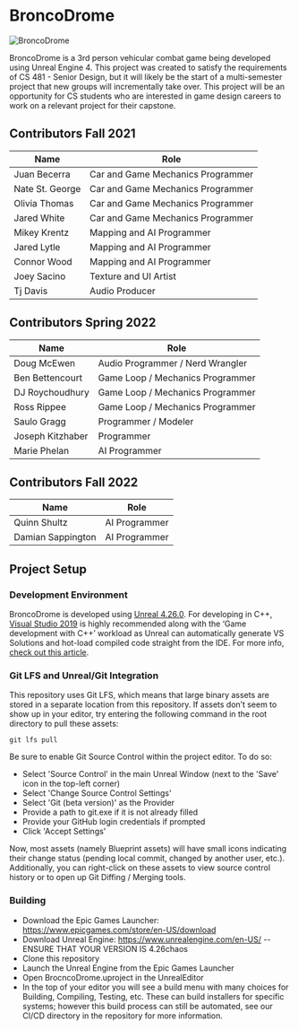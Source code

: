 # BroncoDrome  
![BroncoDrome](https://github.com/cs481-ekh/s22-gregg/actions/workflows/main.yml/badge.svg)  

BroncoDrome is a 3rd person vehicular combat game being developed using Unreal Engine 4. This project was created to satisfy the requirements of CS 481 - Senior Design, but it will likely be the start of a multi-semester project that new groups will incrementally take over. This project will be an opportunity for CS students who are interested in game design careers to work on a relevant project for their capstone. 

## Contributors Fall 2021

| Name            | Role                              |
| --------------- | --------------------------------- |
| Juan Becerra    | Car and Game Mechanics Programmer |
| Nate St. George | Car and Game Mechanics Programmer |
| Olivia Thomas   | Car and Game Mechanics Programmer |
| Jared White     | Car and Game Mechanics Programmer |
| Mikey Krentz    | Mapping and AI Programmer         |
| Jared Lytle     | Mapping and AI Programmer         |
| Connor Wood     | Mapping and AI Programmer         |
| Joey Sacino     | Texture and UI Artist             |
| Tj Davis        | Audio Producer                    |

## Contributors Spring 2022

| Name             | Role                              |
| ---------------- | --------------------------------- |
| Doug McEwen      | Audio Programmer / Nerd Wrangler  |
| Ben Bettencourt  | Game Loop / Mechanics Programmer  |
| DJ Roychoudhury  | Game Loop / Mechanics Programmer  |
| Ross Rippee      | Game Loop / Mechanics Programmer  |
| Saulo Gragg      | Programmer / Modeler              |
| Joseph Kitzhaber | Programmer                        |
| Marie Phelan     | AI Programmer                     |

## Contributors Fall 2022

| Name              | Role          |
|-------------------|---------------|
| Quinn Shultz      | AI Programmer |
| Damian Sappington | AI Programmer |

## Project Setup

### Development Environment

BroncoDrome is developed using [Unreal 4.26.0](https://www.unrealengine.com/en-US/download). For developing in C++, [Visual Studio 2019](https://visualstudio.microsoft.com/downloads/) is highly recommended along with the ‘Game development with C++’ workload as Unreal can automatically generate VS Solutions and hot-load compiled code straight from the IDE. For more info, [check out this article](https://docs.unrealengine.com/en-US/ProductionPipelines/DevelopmentSetup/VisualStudioSetup/index.html).

### Git LFS and Unreal/Git Integration

This repository uses Git LFS, which means that large binary assets are stored in a separate location from this repository. If assets don’t seem to show up in your editor, try entering the following command in the root directory to pull these assets:
```
git lfs pull
```

Be sure to enable Git Source Control within the project editor. To do so:
- Select 'Source Control' in the main Unreal Window (next to the 'Save' icon in the top-left corner)
- Select 'Change Source Control Settings'
- Select 'Git (beta version)' as the Provider
- Provide a path to git.exe if it is not already filled
- Provide your GitHub login credentials if prompted
- Click 'Accept Settings'

Now, most assets (namely Blueprint assets) will have small icons indicating their change status (pending local commit, changed by another user, etc.). Additionally, you can right-click on these assets to view source control history or to open up Git Diffing / Merging tools.

### Building

- Download the Epic Games Launcher: https://www.epicgames.com/store/en-US/download
- Download Unreal Engine: https://www.unrealengine.com/en-US/
-- ENSURE THAT YOUR VERSION IS 4.26chaos
- Clone this repository
- Launch the Unreal Engine from the Epic Games Launcher
- Open BrocncoDrome.uproject in the UnrealEditor
- In the top of your editor you will see a build menu with many choices for Building, Compiling, Testing, etc. These can build installers for specific systems; however this build process can still be automated, see our CI/CD directory in the repository for more information.
